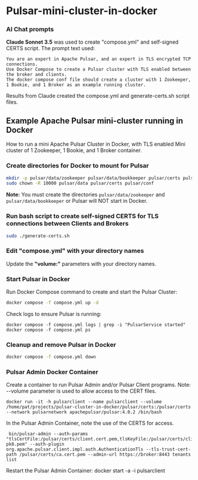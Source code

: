 # Pulsar-mini-cluster-in-docker
### AI Chat prompts 
**Claude Sonnet 3.5** was used to create "compose.yml" and self-signed CERTS script.  The prompt text used:
```
You are an expert in Apache Pulsar, and an expert in TLS encrypted TCP connections. 
Use Docker Compose to create a Pulsar cluster with TLS enabled between the broker and clients.
The docker compose conf file should create a cluster with 1 Zookeeper, 1 Bookie, and 1 Broker as an example running cluster.
```
Results from Claude created the compose.yml and generate-certs.sh script files.

## Example Apache Pulsar mini-cluster running in Docker
How to run a mini Apache Pulsar Cluster in Docker, with TLS enabled
Mini cluster of 1 Zookeeper, 1 Bookie, and 1 Broker container.

### Create directories for Docker to mount for Pulsar
```bash
mkdir -p pulsar/data/zookeeper pulsar/data/bookkeeper pulsar/certs pulsar/conf
sudo chown -R 10000 pulsar/data pulsar/certs pulsar/conf
```
**Note:** You must create the directories `pulsar/data/zookeeper` and `pulsar/data/bookkeeper` or Pulsar will NOT start in Docker.

### Run bash script to create self-signed CERTS for TLS connections between Clients and Brokers
```bash
sudo ./generate-certs.sh
```

### Edit "compose.yml" with your directory names
Update the **"volume:"** parameters with your directory names.

### Start Pulsar in Docker
Run Docker Compose command to create and start the Pulsar Cluster:
```bash
docker compose -f compose.yml up -d
```
Check logs to ensure Pulsar is running:
```
docker compose -f compose.yml logs | grep -i "PulsarService started"
docker compose -f compose.yml ps
```
### Cleanup and remove Pulsar in Docker
```bash
docker compose -f compose.yml down
```
### Pulsar Admin Docker Container
Create a container to run Pulsar Admin and/or Pulsar Client programs.  Note: --volume parameter is used to allow 
access to the CERT files.
```
docker run -it -h pulsarclient --name pulsarclient --volume /home/pat/projects/pulsar-cluster-in-docker/pulsar/certs:/pulsar/certs  --network pulsarnetwork apachepulsar/pulsar:4.0.2 /bin/bash
```
In the Pulsar Admin Container, note the use of the CERTS for access.
```
 bin/pulsar-admin --auth-params "tlsCertFile:/pulsar/certs/client.cert.pem,tlsKeyFile:/pulsar/certs/client.key-pk8.pem" --auth-plugin org.apache.pulsar.client.impl.auth.AuthenticationTls --tls-trust-cert-path /pulsar/certs/ca.cert.pem --admin-url https://broker:8443 tenants list
```
Restart the Pulsar Admin Container: 
 docker start -a -i pulsarclient

